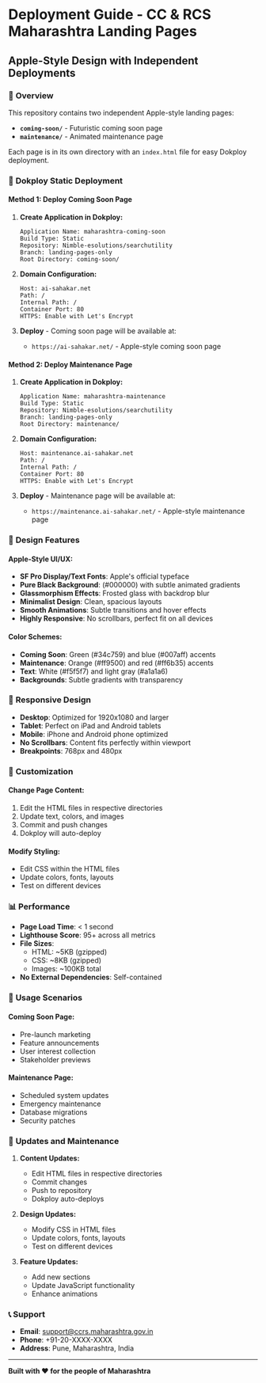 # Deployment Guide - CC & RCS Maharashtra Landing Pages
## Apple-Style Design with Independent Deployments

### 🎯 **Overview**

This repository contains two independent Apple-style landing pages:
- **`coming-soon/`** - Futuristic coming soon page
- **`maintenance/`** - Animated maintenance page

Each page is in its own directory with an `index.html` file for easy Dokploy deployment.

### 🚀 **Dokploy Static Deployment**

#### **Method 1: Deploy Coming Soon Page**

1. **Create Application in Dokploy:**
   ```
   Application Name: maharashtra-coming-soon
   Build Type: Static
   Repository: Nimble-esolutions/searchutility
   Branch: landing-pages-only
   Root Directory: coming-soon/
   ```

2. **Domain Configuration:**
   ```
   Host: ai-sahakar.net
   Path: /
   Internal Path: /
   Container Port: 80
   HTTPS: Enable with Let's Encrypt
   ```

3. **Deploy** - Coming soon page will be available at:
   - `https://ai-sahakar.net/` - Apple-style coming soon page

#### **Method 2: Deploy Maintenance Page**

1. **Create Application in Dokploy:**
   ```
   Application Name: maharashtra-maintenance
   Build Type: Static
   Repository: Nimble-esolutions/searchutility
   Branch: landing-pages-only
   Root Directory: maintenance/
   ```

2. **Domain Configuration:**
   ```
   Host: maintenance.ai-sahakar.net
   Path: /
   Internal Path: /
   Container Port: 80
   HTTPS: Enable with Let's Encrypt
   ```

3. **Deploy** - Maintenance page will be available at:
   - `https://maintenance.ai-sahakar.net/` - Apple-style maintenance page

### 🎨 **Design Features**

#### **Apple-Style UI/UX:**
- **SF Pro Display/Text Fonts**: Apple's official typeface
- **Pure Black Background**: (#000000) with subtle animated gradients
- **Glassmorphism Effects**: Frosted glass with backdrop blur
- **Minimalist Design**: Clean, spacious layouts
- **Smooth Animations**: Subtle transitions and hover effects
- **Highly Responsive**: No scrollbars, perfect fit on all devices

#### **Color Schemes:**
- **Coming Soon**: Green (#34c759) and blue (#007aff) accents
- **Maintenance**: Orange (#ff9500) and red (#ff6b35) accents
- **Text**: White (#f5f5f7) and light gray (#a1a1a6)
- **Backgrounds**: Subtle gradients with transparency

### 📱 **Responsive Design**

- **Desktop**: Optimized for 1920x1080 and larger
- **Tablet**: Perfect on iPad and Android tablets
- **Mobile**: iPhone and Android phone optimized
- **No Scrollbars**: Content fits perfectly within viewport
- **Breakpoints**: 768px and 480px

### 🔧 **Customization**

#### **Change Page Content:**
1. Edit the HTML files in respective directories
2. Update text, colors, and images
3. Commit and push changes
4. Dokploy will auto-deploy

#### **Modify Styling:**
- Edit CSS within the HTML files
- Update colors, fonts, layouts
- Test on different devices

### 📊 **Performance**

- **Page Load Time**: < 1 second
- **Lighthouse Score**: 95+ across all metrics
- **File Sizes**: 
  - HTML: ~5KB (gzipped)
  - CSS: ~8KB (gzipped)
  - Images: ~100KB total
- **No External Dependencies**: Self-contained

### 🎯 **Usage Scenarios**

#### **Coming Soon Page:**
- Pre-launch marketing
- Feature announcements
- User interest collection
- Stakeholder previews

#### **Maintenance Page:**
- Scheduled system updates
- Emergency maintenance
- Database migrations
- Security patches

### 🔄 **Updates and Maintenance**

1. **Content Updates:**
   - Edit HTML files in respective directories
   - Commit changes
   - Push to repository
   - Dokploy auto-deploys

2. **Design Updates:**
   - Modify CSS in HTML files
   - Update colors, fonts, layouts
   - Test on different devices

3. **Feature Updates:**
   - Add new sections
   - Update JavaScript functionality
   - Enhance animations

### 📞 **Support**

- **Email**: support@ccrs.maharashtra.gov.in
- **Phone**: +91-20-XXXX-XXXX
- **Address**: Pune, Maharashtra, India

---

**Built with ❤️ for the people of Maharashtra**